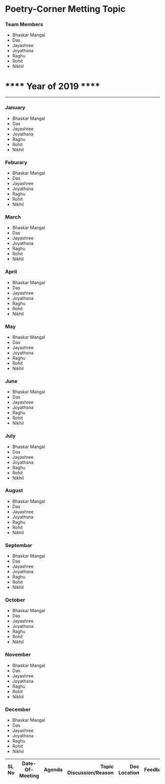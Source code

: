 #                        Poetry-Corner Metting Topic 
### Team Members
- Bhaskar Mangal
- Das
- Jayashree
- Joyathsna
- Raghu
- Rohit
- Nikhil


#         ****    Year of 2019    ****
----------------------------------------------
### January
- Bhaskar Mangal
- Das
- Jayashree
- Joyathsna
- Raghu
- Rohit
- Nikhil
 
### Feburary
- Bhaskar Mangal
- Das
- Jayashree
- Joyathsna
- Raghu
- Rohit
- Nikhil
### March
- Bhaskar Mangal
- Das
- Jayashree
- Joyathsna
- Raghu
- Rohit
- Nikhil
### April
- Bhaskar Mangal
- Das
- Jayashree
- Joyathsna
- Raghu
- Rohit
- Nikhil
### May
- Bhaskar Mangal
- Das
- Jayashree
- Joyathsna
- Raghu
- Rohit
- Nikhil
### June
- Bhaskar Mangal
- Das
- Jayashree
- Joyathsna
- Raghu
- Rohit
- Nikhil
### July
- Bhaskar Mangal
- Das
- Jayashree
- Joyathsna
- Raghu
- Rohit
- Nikhil
### August
- Bhaskar Mangal
- Das
- Jayashree
- Joyathsna
- Raghu
- Rohit
- Nikhil
### Septembar
- Bhaskar Mangal
- Das
- Jayashree
- Joyathsna
- Raghu
- Rohit
- Nikhil
### October
- Bhaskar Mangal
- Das
- Jayashree
- Joyathsna
- Raghu
- Rohit
- Nikhil
### November
- Bhaskar Mangal
- Das
- Jayashree
- Joyathsna
- Raghu
- Rohit
- Nikhil
### December
- Bhaskar Mangal
- Das
- Jayashree
- Joyathsna
- Raghu
- Rohit
- Nikhil

| SL No | Date-Of-Meeting | Agenda | Topic Discussion/Reason | Doc Location | Feedback | TimeKeeper | StartTime  | EndTime  | Remarks |
|:------|:---------:|-----:|-----:|-----:|-----:|----:|-----:|------:|----:|
